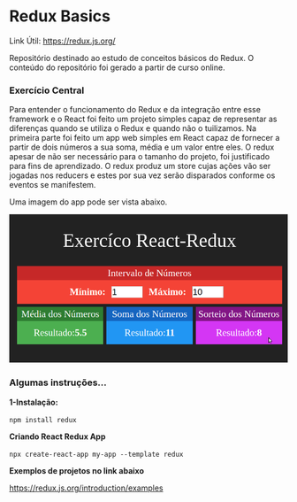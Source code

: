 <h1>Redux Basics</h1>

<p>Link Útil: <a href="https://redux.js.org/">https://redux.js.org/</a></p>

<p>Repositório destinado ao estudo de conceitos básicos do Redux. O conteúdo do repositório foi gerado a partir de curso online.
</p>

<h3> Exercício Central</h3>

<p>Para entender o funcionamento do Redux e da integração entre esse framework
    e o React foi feito um projeto simples capaz de representar as diferenças 
    quando se utiliza o Redux e quando não o tuilizamos. Na primeira parte foi feito 
    um app web simples em React capaz de fornecer a partir de dois números a sua soma, média e 
    um valor entre eles. O redux  apesar de não ser necessário para o tamanho do projeto,
     foi justificado para fins de aprendizado. O redux produz um store cujas ações vão ser jogadas nos reducers e estes por sua vez 
     serão disparados conforme os eventos se manifestem.
</p>

<p>Uma imagem do app pode ser vista abaixo.</p>

<img src="fig.png">

<h3>Algumas instruções...</h3>

<p><b>1-Instalação:</b></p>
<p><code>npm install redux</code></p>

<p><b>Criando React Redux App</b></p>
<p><code>npx create-react-app my-app --template redux</code></p>

<p><b>Exemplos de projetos no link abaixo</b></p>
<p><a href="https://redux.js.org/introduction/examples">https://redux.js.org/introduction/examples</a></p>